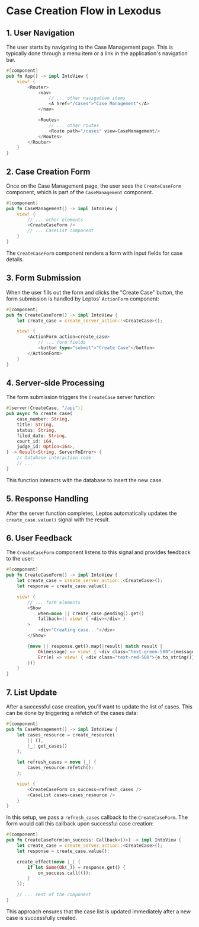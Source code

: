 # Case Creation Flow in Lexodus

## 1. User Navigation

The user starts by navigating to the Case Management page. This is typically done through a menu item or a link in the application's navigation bar.

```rust
#[component]
pub fn App() -> impl IntoView {
    view! {
        <Router>
            <nav>
                // ... other navigation items
                <A href="/cases">"Case Management"</A>
            </nav>

            <Routes>
                // ... other routes
                <Route path="/cases" view=CaseManagement/>
            </Routes>
        </Router>
    }
}
```

## 2. Case Creation Form

Once on the Case Management page, the user sees the `CreateCaseForm` component, which is part of the `CaseManagement` component.

```rust
#[component]
pub fn CaseManagement() -> impl IntoView {
    view! {
        // ... other elements
        <CreateCaseForm />
        // ... CaseList component
    }
}
```

The `CreateCaseForm` component renders a form with input fields for case details.

## 3. Form Submission

When the user fills out the form and clicks the "Create Case" button, the form submission is handled by Leptos' `ActionForm` component:

```rust
#[component]
pub fn CreateCaseForm() -> impl IntoView {
    let create_case = create_server_action::<CreateCase>();

    view! {
        <ActionForm action=create_case>
            // ... form fields
            <button type="submit">"Create Case"</button>
        </ActionForm>
    }
}
```

## 4. Server-side Processing

The form submission triggers the `CreateCase` server function:

```rust
#[server(CreateCase, "/api")]
pub async fn create_case(
    case_number: String,
    title: String,
    status: String,
    filed_date: String,
    court_id: i64,
    judge_id: Option<i64>,
) -> Result<String, ServerFnError> {
    // Database interaction code
    // ...
}
```

This function interacts with the database to insert the new case.

## 5. Response Handling

After the server function completes, Leptos automatically updates the `create_case.value()` signal with the result.

## 6. User Feedback

The `CreateCaseForm` component listens to this signal and provides feedback to the user:

```rust
#[component]
pub fn CreateCaseForm() -> impl IntoView {
    let create_case = create_server_action::<CreateCase>();
    let response = create_case.value();

    view! {
        // ... form elements
        <Show
            when=move || create_case.pending().get()
            fallback=|| view! { <div></div> }
        >
            <div>"Creating case..."</div>
        </Show>

        {move || response.get().map(|result| match result {
            Ok(message) => view! { <div class="text-green-500">{message}</div> },
            Err(e) => view! { <div class="text-red-500">{e.to_string()}</div> },
        })}
    }
}
```

## 7. List Update

After a successful case creation, you'll want to update the list of cases. This can be done by triggering a refetch of the cases data:

```rust
#[component]
pub fn CaseManagement() -> impl IntoView {
    let cases_resource = create_resource(
        || (),
        |_| get_cases()
    );

    let refresh_cases = move |_| {
        cases_resource.refetch();
    };

    view! {
        <CreateCaseForm on_success=refresh_cases />
        <CaseList cases=cases_resource />
    }
}
```

In this setup, we pass a `refresh_cases` callback to the `CreateCaseForm`. The form would call this callback upon successful case creation:

```rust
#[component]
pub fn CreateCaseForm(on_success: Callback<()>) -> impl IntoView {
    let create_case = create_server_action::<CreateCase>();
    let response = create_case.value();

    create_effect(move |_| {
        if let Some(Ok(_)) = response.get() {
            on_success.call(());
        }
    });

    // ... rest of the component
}
```

This approach ensures that the case list is updated immediately after a new case is successfully created.
